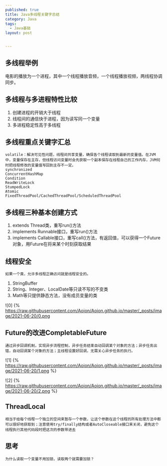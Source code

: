 ```yaml
---
published: true
title: Java多线程关键字总结
category: Java
tags: 
  - Java基础
layout: post


---
```

## 多线程举例 

电影的播放为一个进程，其中一个线程播放音频，一个线程播放视频，两线程协调同步。

## 多线程与多进程特性比较
1. 创建进程的开销大于线程
2. 线程间的通信快于进程，因为读写同一个变量
3. 多进程稳定性高于多线程

## 多线程重点关键字汇总 
	volatile：解决可见性问题，线程间共享变量，确保各个线程读取到最新的变量值。在JVM中，变量保存在主存，但线程访问变量时会先获取一个副本保存在线程自己的工作内存，JVM何时把线程修改的变量值写回到主存不一定。
	synchronized
	ConcurrentHashMap
	Condition
	ReadWriteLock
	StumpedLock
	Atomic
	FixedThreadPool/CachedThreadPool/ScheduledThreadPool

## 多线程三种基本创建方式
1. extends Thread类，重写run()方法
2. implements Runnable接口，重写run()方法
3. implements Callable接口，重写call()方法，有返回值，可以获得一个Future对象，用Future在将来某个时刻获取结果

## 线程安全
	如果一个类，允许多线程正确访问就是线程安全的。

1. StringBuffer
2. String、Integer、LocalDate等只读不写的不变类
3. Math等只提供静态方法，没有成员变量的类

![0]
{% https://raw.githubusercontent.com/Aoion/Aoion.github.io/master/_posts/image/2021-06-20/0.png

## Future的改进CompletableFuture
	通过异步回调机制，实现异步流程控制，异步任务结束自动回调某个对象的方法；异步任务出错，自动回调某个对象的方法；主线程设置好回调，无需关心异步任务的执行。

![1]
{% https://raw.githubusercontent.com/Aoion/Aoion.github.io/master/_posts/image/2021-06-20/1.png %}

![2]
{% https://raw.githubusercontent.com/Aoion/Aoion.github.io/master/_posts/image/2021-06-20/2.png %}

## ThreadLocal
	相当于给每个线程一个独立的空间来暂存一个参数，让这个参数在这个线程的所有处理方法中都可以很好地获取到；注意使用try/finally结构或者AutoCloseable接口来关闭，避免这个线程执行其他代码段时把这次的参数带进去

## 思考
	为什么读取一个变量不用加锁，读取两个就需要加锁？



